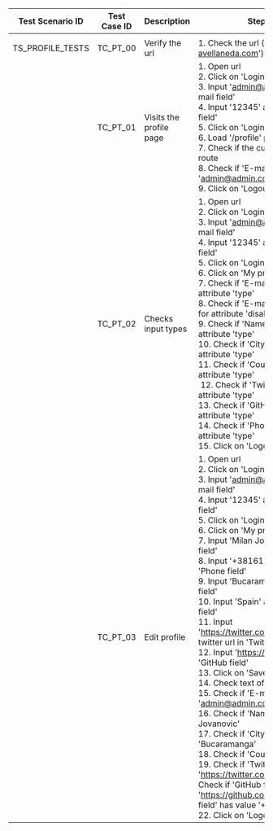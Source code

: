 | Test Scenario ID | Test Case ID | Description             | Steps To Reproduce                                                                                                                                                                                                                                                                                                                                                                                                                                                                                                                                                                                                                                                                                                                                                                                                                                                                                                                                                                                                                                                                                                                                                                                              | Expected Results                                                                                                                                                                                                                                                                                                                                                                                                                                                                                                                                                                                                                                                                                                                  |
| ---------------- | ------------ | ----------------------- | --------------------------------------------------------------------------------------------------------------------------------------------------------------------------------------------------------------------------------------------------------------------------------------------------------------------------------------------------------------------------------------------------------------------------------------------------------------------------------------------------------------------------------------------------------------------------------------------------------------------------------------------------------------------------------------------------------------------------------------------------------------------------------------------------------------------------------------------------------------------------------------------------------------------------------------------------------------------------------------------------------------------------------------------------------------------------------------------------------------------------------------------------------------------------------------------------------------- | --------------------------------------------------------------------------------------------------------------------------------------------------------------------------------------------------------------------------------------------------------------------------------------------------------------------------------------------------------------------------------------------------------------------------------------------------------------------------------------------------------------------------------------------------------------------------------------------------------------------------------------------------------------------------------------------------------------------------------- |
|  |
| TS_PROFILE_TESTS | TC_PT_00     | Verify the url          | 1\. Check the url ('https://vue-demo.daniel-avellaneda.com')                                                                                                                                                                                                                                                                                                                                                                                                                                                                                                                                                                                                                                                                                                                                                                                                                                                                                                                                                                                                                                                                                                                                                    | [https://vue-demo.daniel-avellaneda.com](https://vue-demo.daniel-avellaneda.com/)                                                                                                                                                                                                                                                                                                                                                                                                                                                                                                                                                                                                                                                 |
|                  | TC_PT_01     | Visits the profile page | 1\. Open url<br>2\. Click on 'Login button' from navigation<br>3\. Input 'admin@admin.com' as e-mail in 'E-mail field'<br>4\. Input '12345' as password in 'Password field'<br>5\. Click on 'Login button'<br>6\. Load '/profile' page<br>7\. Check if the current url contains '/profile' route<br>8\. Check if 'E-mail field' has value 'admin@admin.com'<br>9\. Click on 'Logout button'                                                                                                                                                                                                                                                                                                                                                                                                                                                                                                                                                                                                                                                                                                                                                                                                                     | User will be redirected to the login page<br>User will be logged in with admin credentials<br>User will be redirected to the profile page<br>Url will be 'https://vue-demo.daniel-avellaneda.com/profile'<br>Value of the 'E-mail field' will be 'admin@admin.com'<br>User will be logged out                                                                                                                                                                                                                                                                                                                                                                                                                                     |
|                  | TC_PT_02     | Checks input types      | 1\. Open url<br>2\. Click on 'Login button' from navigation<br>3\. Input 'admin@admin.com' as e-mail in 'E-mail field'<br>4\. Input '12345' as password in 'Password field'<br>5\. Click on 'Login button'<br>6\. Click on 'My profile button' from navigation<br>7\. Check if 'E-mail field' has value 'email' for attribute 'type'<br>8\. Check if 'E-mail field' has value 'disabled' for attribute 'disabled'<br>9\. Check if 'Name field' has value 'text' for attribute 'type'<br>10\. Check if 'City field' has value 'text' for attribute 'type'<br>11\. Check if 'Country field' has value 'text' for attribute 'type' <br> 12\. Check if 'Twitter field' has value 'url' for attribute 'type'<br>13\. Check if 'GitHub field' has value 'url' for attribute 'type'<br>14\. Check if 'Phone field' has value 'tel' for attribute 'type'<br>15\. Click on 'Logout button'                                                                                                                                                                                                                                                                                                                               | User will be redirected to the login page<br>User will be logged in with admin credentials<br>User will be redirected to the profile page<br>Value of the 'E-mail field' for attribute 'type' will be 'email'<br>Value of the 'E-mail field' for attribute 'disabled' will be 'disabled'<br>Value of the 'Name field' for attribute 'type' will be 'text'<br>Value of the 'City field' for attribute 'type' will be 'text'<br>Value of the 'Country field' for attribute 'type' will be 'text'<br>Value of the 'Twitter field' for attribute 'type' will be 'text'<br>Value of the 'GitHub field' for attribute 'type' will be 'text'<br>Value of the 'Phone field' for attribute 'type' will be 'tel'<br>User will be logged out |
|                  | TC_PT_03     | Edit profile            | 1\. Open url<br>2\. Click on 'Login button' from navigation<br>3\. Input 'admin@admin.com' as e-mail in 'E-mail field'<br>4\. Input '12345' as password in 'Password field'<br>5\. Click on 'Login button'<br>6\. Click on 'My profile button' from navigation<br>7\. Input 'Milan Jovanovic' as name in 'Name field'<br>8\. Input '+38161283223' as phone number in 'Phone field'<br>9\. Input 'Bucaramanga' as city name in 'City field'<br>10\. Input 'Spain' as country name in 'Country field'<br>11\. Input 'https://twitter.com/profile/milan1232' as twitter url in 'Twitter field'<br>12\. Input 'https://github.com' as github url in 'GitHub field'<br>13\. Click on 'Save button'<br>14\. Check text of the pop-up message<br>15\. Check if 'E-mail field' has value 'admin@admin.com'<br>16\. Check if 'Name field' has value 'Milan Jovanovic'<br>17\. Check if 'City field' has value 'Bucaramanga'<br>18\. Check if 'Country field' has value 'Spain'<br>19\. Check if 'Twitter field' has value 'https://twitter.com/profile/milan1232'<br>20. Check if 'GitHub field' has value 'https://github.com'<br>21\. Check if 'Phone field' has value '+38161283223'<br>22\. Click on 'Logout button' | User will be redirected to the login page<br>User will be logged in with admin credentials<br>User will be redirected to the profile page<br>Value of the 'Name field' will be 'Milan Jovanovic'<br>Value of the 'Phone field' will be '+38161283223'<br>Value of the 'City field' will be 'Bucaramanga'<br>Value of the 'Country field' will be 'Spain'<br>Value of the 'Twitter field' will be 'https://twitter.com/profile/milan1232'<br>Value of the 'GitHub field' will be 'https://github.com'<br>Text of the pop-up message will be 'Profile saved successfuly'<br>Values of all fields will match input values<br>User will be logged out                                                                                 |
